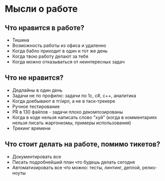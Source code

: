 # Мысли о работе

## Что нравится в работе?

- Тишина
- Возможность работы из офиса и удаленно
- Когда бабло приходит в один и тот же день
- Когда твою работу делают за тебя
- Когда можно отказываться от неинтересных задач

## Что не нравится?

- Дедлайны в один день
- Задачи не по профилю: задачи по 1c, c#, c++, аналитика
- Когда доебывают в тг/ирл, а не в таск-трекере
- Ручное тестирование
- PR в 130 файлов - задачи плохо декомпозированы
- Когда в коде нельзя написать слово "хуй" (когда в комментариях нельзя писать жаргонизмы, примеры использования)
- Трекинг времени

## Что стоит делать на работе, помимо тикетов?

- Документировать все
- Писать подробнейший план что будешь делать сегодня
- Автоматизировать все что можно: тесты, линтинг, деплой, релиз-ноуты
